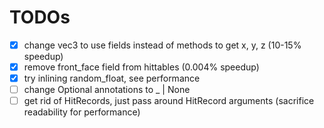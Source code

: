 # TODOs

- [x] change vec3 to use fields instead of methods to get x, y, z (10-15% speedup)
- [x] remove front_face field from hittables (0.004% speedup)
- [x] try inlining random_float, see performance
- [ ] change Optional annotations to \_ | None
- [ ] get rid of HitRecords, just pass around HitRecord arguments (sacrifice readability for performance)
